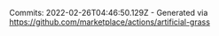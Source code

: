 Commits: 2022-02-26T04:46:50.129Z - Generated via https://github.com/marketplace/actions/artificial-grass
<br>
